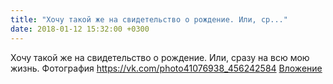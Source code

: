 ```yaml
---
title: "Хочу такой же на свидетельство о рождение. Или, ср..."
date: 2018-01-12 15:32:00 +0300
---
```


Хочу такой же на свидетельство о рождение. Или, сразу на всю мою жизнь.
Фотография
<a class="vk-attach" href="https://vk.com/photo41076938_456242584">https://vk.com/photo41076938_456242584</a>
<a class="vk-attach" href="https://vk.com/photo41076938_456242584">Вложение</a>
